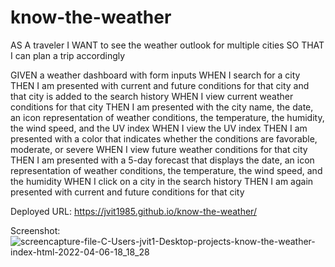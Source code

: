 # know-the-weather

AS A traveler
I WANT to see the weather outlook for multiple cities
SO THAT I can plan a trip accordingly

GIVEN a weather dashboard with form inputs
WHEN I search for a city
THEN I am presented with current and future conditions for that city and that city is added to the search history
WHEN I view current weather conditions for that city
THEN I am presented with the city name, the date, an icon representation of weather conditions, the temperature, the humidity, the wind speed, and the UV index
WHEN I view the UV index
THEN I am presented with a color that indicates whether the conditions are favorable, moderate, or severe
WHEN I view future weather conditions for that city
THEN I am presented with a 5-day forecast that displays the date, an icon representation of weather conditions, the temperature, the wind speed, and the humidity
WHEN I click on a city in the search history
THEN I am again presented with current and future conditions for that city

Deployed URL: https://jvit1985.github.io/know-the-weather/

Screenshot: 
![screencapture-file-C-Users-jvit1-Desktop-projects-know-the-weather-index-html-2022-04-06-18_18_28](https://user-images.githubusercontent.com/54601156/162091737-20d4a68d-e0c4-4532-a4ed-6435b58b47d4.jpg)

